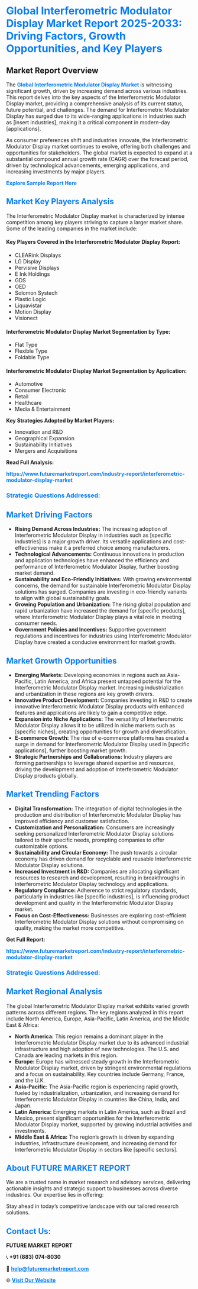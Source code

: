 <h1 style="color: #007BFF;">Global Interferometric Modulator Display Market Report 2025-2033: Driving Factors, Growth Opportunities, and Key Players</h1>

<section id="overview">
<h2>Market Report Overview</h2>
<p>The <a href="https://www.futuremarketreport.com/industry-report/interferometric-modulator-display-market" style="color: #007BFF; text-decoration: none;"><strong>Global Interferometric Modulator Display Market</strong></a> is witnessing significant growth, driven by increasing demand across various industries. This report delves into the key aspects of the Interferometric Modulator Display market, providing a comprehensive analysis of its current status, future potential, and challenges. The demand for Interferometric Modulator Display has surged due to its wide-ranging applications in industries such as [insert industries], making it a critical component in modern-day [applications].</p>
<p>As consumer preferences shift and industries innovate, the Interferometric Modulator Display market continues to evolve, offering both challenges and opportunities for stakeholders. The global market is expected to expand at a substantial compound annual growth rate (CAGR) over the forecast period, driven by technological advancements, emerging applications, and increasing investments by major players.</p>
</section>

<section id="overview">
<p><a href="https://www.futuremarketreport.com/request-sample/reportId=75218" style="color: #007BFF; text-decoration: none;"><strong>Explore Sample Report Here</strong></a></p>
</section>

<section id="key-players">
<h2 style="color: #007BFF;">Market Key Players Analysis</h2>
<p>The Interferometric Modulator Display market is characterized by intense competition among key players striving to capture a larger market share. Some of the leading companies in the market include:</p>
<h4>Key Players Covered in the Interferometric Modulator Display Report:</h4>
<ul><li>CLEARink Displays</li><li>LG Display</li><li>Pervisive Displays</li><li>E Ink Holdings</li><li>GDS</li><li>OED</li><li>Solomon Systech</li><li>Plastic Logic</li><li>Liquavistar</li><li>Motion Display</li><li>Visionect</li></ul>
<h4>Interferometric Modulator Display Market Segmentation by Type:</h4>
<ul><li>Flat Type</li><li>Flexible Type</li><li>Foldable Type</li></ul>

<h4>Interferometric Modulator Display Market Segmentation by Application:</h4>
<ul><li>Automotive</li><li>Consumer Electronic</li><li>Retail</li><li>Healthcare</li><li>Media &amp; Entertainment</li></ul>
<p><strong>Key Strategies Adopted by Market Players:</strong></p>
<ul>
<li>Innovation and R&D</li>
<li>Geographical Expansion</li>
<li>Sustainability Initiatives</li>
<li>Mergers and Acquisitions</li>
</ul>
</section>

<section>
<p><strong>Read Full Analysis: </strong></p><a href="https://www.futuremarketreport.com/industry-report/interferometric-modulator-display-market" style="color: #007BFF; text-decoration: none;"><strong>https://www.futuremarketreport.com/industry-report/interferometric-modulator-display-market</strong></a>
<h3 style="color: #007BFF;">Strategic Questions Addressed:</h3>
</section>

<section id="driving-factors">
<h2 style="color: #007BFF;">Market Driving Factors</h2>
<ul>
<li><strong>Rising Demand Across Industries:</strong> The increasing adoption of Interferometric Modulator Display in industries such as [specific industries] is a major growth driver. Its versatile applications and cost-effectiveness make it a preferred choice among manufacturers.</li>
<li><strong>Technological Advancements:</strong> Continuous innovations in production and application technologies have enhanced the efficiency and performance of Interferometric Modulator Display, further boosting market demand.</li>
<li><strong>Sustainability and Eco-Friendly Initiatives:</strong> With growing environmental concerns, the demand for sustainable Interferometric Modulator Display solutions has surged. Companies are investing in eco-friendly variants to align with global sustainability goals.</li>
<li><strong>Growing Population and Urbanization:</strong> The rising global population and rapid urbanization have increased the demand for [specific products], where Interferometric Modulator Display plays a vital role in meeting consumer needs.</li>
<li><strong>Government Policies and Incentives:</strong> Supportive government regulations and incentives for industries using Interferometric Modulator Display have created a conducive environment for market growth.</li>
</ul>
</section>

<section id="growth-opportunities">
<h2 style="color: #007BFF;">Market Growth Opportunities</h2>
<ul>
<li><strong>Emerging Markets:</strong> Developing economies in regions such as Asia-Pacific, Latin America, and Africa present untapped potential for the Interferometric Modulator Display market. Increasing industrialization and urbanization in these regions are key growth drivers.</li>
<li><strong>Innovative Product Development:</strong> Companies investing in R&D to create innovative Interferometric Modulator Display products with enhanced features and applications are likely to gain a competitive edge.</li>
<li><strong>Expansion into Niche Applications:</strong> The versatility of Interferometric Modulator Display allows it to be utilized in niche markets such as [specific niches], creating opportunities for growth and diversification.</li>
<li><strong>E-commerce Growth:</strong> The rise of e-commerce platforms has created a surge in demand for Interferometric Modulator Display used in [specific applications], further boosting market growth.</li>
<li><strong>Strategic Partnerships and Collaborations:</strong> Industry players are forming partnerships to leverage shared expertise and resources, driving the development and adoption of Interferometric Modulator Display products globally.</li>
</ul>
</section>

<section id="trending-factors">
<h2 style="color: #007BFF;">Market Trending Factors</h2>
<ul>
<li><strong>Digital Transformation:</strong> The integration of digital technologies in the production and distribution of Interferometric Modulator Display has improved efficiency and customer satisfaction.</li>
<li><strong>Customization and Personalization:</strong> Consumers are increasingly seeking personalized Interferometric Modulator Display solutions tailored to their specific needs, prompting companies to offer customizable options.</li>
<li><strong>Sustainability and Circular Economy:</strong> The push towards a circular economy has driven demand for recyclable and reusable Interferometric Modulator Display solutions.</li>
<li><strong>Increased Investment in R&D:</strong> Companies are allocating significant resources to research and development, resulting in breakthroughs in Interferometric Modulator Display technology and applications.</li>
<li><strong>Regulatory Compliance:</strong> Adherence to strict regulatory standards, particularly in industries like [specific industries], is influencing product development and quality in the Interferometric Modulator Display market.</li>
<li><strong>Focus on Cost-Effectiveness:</strong> Businesses are exploring cost-efficient Interferometric Modulator Display solutions without compromising on quality, making the market more competitive.</li>
</ul>
</section>

<section>
<p><strong>Get Full Report: </strong></p><a href="https://www.futuremarketreport.com/industry-report/interferometric-modulator-display-market" style="color: #007BFF; text-decoration: none;"><strong>https://www.futuremarketreport.com/industry-report/interferometric-modulator-display-market</strong></a>
<h3 style="color: #007BFF;">Strategic Questions Addressed:</h3>
</section>


<section id="regional-analysis">
<h2 style="color: #007BFF;">Market Regional Analysis</h2>
<p>The global Interferometric Modulator Display market exhibits varied growth patterns across different regions. The key regions analyzed in this report include North America, Europe, Asia-Pacific, Latin America, and the Middle East & Africa:</p>
<ul>
<li><strong>North America:</strong> This region remains a dominant player in the Interferometric Modulator Display market due to its advanced industrial infrastructure and high adoption of new technologies. The U.S. and Canada are leading markets in this region.</li>
<li><strong>Europe:</strong> Europe has witnessed steady growth in the Interferometric Modulator Display market, driven by stringent environmental regulations and a focus on sustainability. Key countries include Germany, France, and the U.K.</li>
<li><strong>Asia-Pacific:</strong> The Asia-Pacific region is experiencing rapid growth, fueled by industrialization, urbanization, and increasing demand for Interferometric Modulator Display in countries like China, India, and Japan.</li>
<li><strong>Latin America:</strong> Emerging markets in Latin America, such as Brazil and Mexico, present significant opportunities for the Interferometric Modulator Display market, supported by growing industrial activities and investments.</li>
<li><strong>Middle East & Africa:</strong> The region’s growth is driven by expanding industries, infrastructure development, and increasing demand for Interferometric Modulator Display in sectors like [specific sectors].</li>
</ul>
</section>

<footer>
<h2 style="color: #007BFF;">About FUTURE MARKET REPORT</h2>
<p>We are a trusted name in market research and advisory services, delivering actionable insights and strategic support to businesses across diverse industries. Our expertise lies in offering:</p>

<p>Stay ahead in today’s competitive landscape with our tailored research solutions.</p>

<h2 style="color: #007BFF;">Contact Us:</h2>
<p><strong>FUTURE MARKET REPORT</strong></p>
<p>📞 <strong>+91 (883) 074-8030</strong></p>
<p>📧 <strong><a href="mailto:help@futuremarketreport.com" style="color: #007BFF;">help@futuremarketreport.com</a></strong></p>
<p>🌐 <strong><a href="https://www.futuremarketreport.com/" style="color: #007BFF;">Visit Our Website</a></strong></p>
</footer>